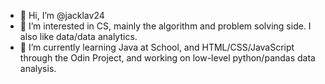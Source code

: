 - 👋 Hi, I’m @jacklav24
- 👀 I’m interested in CS, mainly the algorithm and problem solving side. I also like data/data analytics.
- 🌱 I’m currently learning Java at School, and HTML/CSS/JavaScript through the Odin Project, and working on low-level python/pandas data analysis.


<!---
jacklav24/jacklav24 is a ✨ special ✨ repository because its `README.md` (this file) appears on your GitHub profile.
You can click the Preview link to take a look at your changes.
--->
